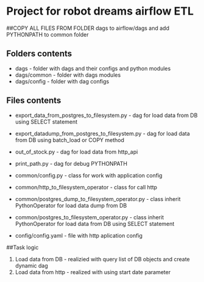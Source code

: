 # Project for robot dreams airflow ETL

##COPY ALL FILES FROM FOLDER dags to airflow/dags and add PYTHONPATH to common folder

## Folders contents
* dags - folder with dags and their configs and python modules
* dags/common - folder with dags modules
* dags/config - folder with dag configs

## Files contents
* export_data_from_postgres_to_filesystem.py - dag for load data from DB using SELECT statement
* export_datadump_from_postgres_to_filesystem.py - dag for load data from DB using batch_load or COPY method
* out_of_stock.py - dag for load data from http_api
* print_path.py - dag for debug PYTHONPATH

* common/config.py - class for work with application config
* common/http_to_filesystem_operator - class for call http
* common/postgres_dump_to_filesystem_operator.py - class inherit PythonOperator for load data dump from DB
* common/postgres_to_filesystem_operator.py - class inherit PythonOperator for load data from DB using SELECT statement

* config/config.yaml - file with http aplication config

##Task logic
1. Load data from DB - realizied with query list of DB objects and create dynamic dag
2. Load data from http - realized with using start date parameter
